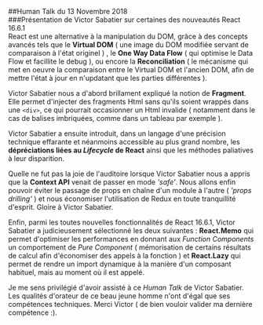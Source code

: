 
##Human Talk du 13 Novembre 2018  
###Présentation de Victor Sabatier sur certaines des nouveautés React 16.6.1  
React est une alternative à la manipulation du DOM, grâce à des concepts avancés tels que le **Virtual DOM** ( une image du DOM modifiée servant de comparaison à l'état originel ) , le **One Way Data Flow** ( qui optimise le Data Flow et facillite le debug ), ou encore la **Reconciliation** ( le mécanisme qui met en oeuvre la comparaison entre le Virtual DOM et l'ancien DOM, afin de mettre l'état à jour en n'updatant que les parties différentes ).  
  
Victor Sabatier nous a d'abord brillament expliqué la notion de **Fragment**. Elle permet d'injecter des fragments Html sans qu'ils soient wrappés dans une `<div>`, ce qui pourrait occasionner un Html invalide ( notamment dans le cas de balises imbriquées, comme dans un tableau par exemple ).  
  
Victor Sabatier a ensuite introduit, dans un langage d'une précision technique effarante et néanmoins accessible au plus grand nombre, les **dépréciations liées au *Lifecycle* de React** ainsi que les méthodes paliatives à leur disparition.  
  
Quelle ne fut pas la joie de l'auditoire lorsque Victor Sabatier nous a appris que la **Context API** venait de passer en mode *'safe'*. Nous allons enfin pouvoir éviter le passage de props en chaîne d'un module à l'autre ( *'props drilling'* ) et nous économiser l'utilisation de Redux en toute tranquillité d'esprit. Gloire à Victor Sabatier.  
  
Enfin, parmi les toutes nouvelles fonctionnalités de React 16.6.1, Victor Sabatier a judicieusement sélectionné les deux suivantes : **React.Memo** qui permet d'optimiser les performances en donnant aux *Function Components* un comportement de *Pure Component* ( mémorisation de certains résultats de calcul afin d'économiser des appels à la fonction ) et **React.Lazy** qui permet de rendre un import dynamique à la manière d'un composant habituel, mais au moment où il est appelé.  
  
Je me sens privilégié d'avoir assisté à ce *Human Talk* de Victor Sabatier. Les qualités d'orateur de ce beau jeune homme n'ont d'égal que ses compétences techniques. Merci Victor ( de bien vouloir valider ma dernière compétence :).
<!--stackedit_data:
eyJoaXN0b3J5IjpbMjA0MjM0NDM3MV19
-->